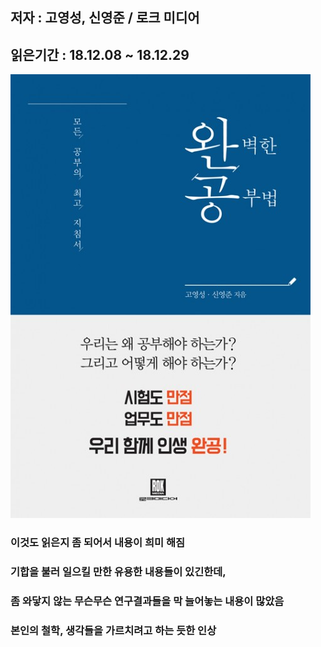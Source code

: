 ## 저자 : 고영성, 신영준 / 로크 미디어

## 읽은기간 : 18.12.08 ~ 18.12.29

![Smithsonian Image](../../public/images/books-images/wangong.jpg)

### 이것도 읽은지 좀 되어서 내용이 희미 해짐
### 기합을 불러 일으킬 만한 유용한 내용들이 있긴한데,
### 좀 와닿지 않는 무슨무슨 연구결과들을 막 늘어놓는 내용이 많았음
### 본인의 철학, 생각들을 가르치려고 하는 듯한 인상
